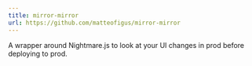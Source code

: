 ```yaml
---
title: mirror-mirror
url: https://github.com/matteofigus/mirror-mirror
---
```


A wrapper around Nightmare.js to look at your UI changes in prod before deploying to prod.
